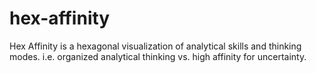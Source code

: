 # hex-affinity
Hex Affinity is a hexagonal visualization of analytical skills and thinking modes. i.e. organized analytical thinking vs. high affinity for uncertainty.
